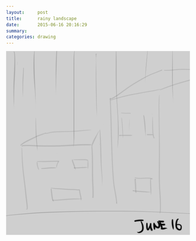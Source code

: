 ```yaml
---
layout:     post
title:      rainy landscape
date:       2015-06-16 20:16:29
summary:    
categories: drawing
---
```

![rainy landscape](/images/_diary/rainy-landscape.png "Do not abandon me.")